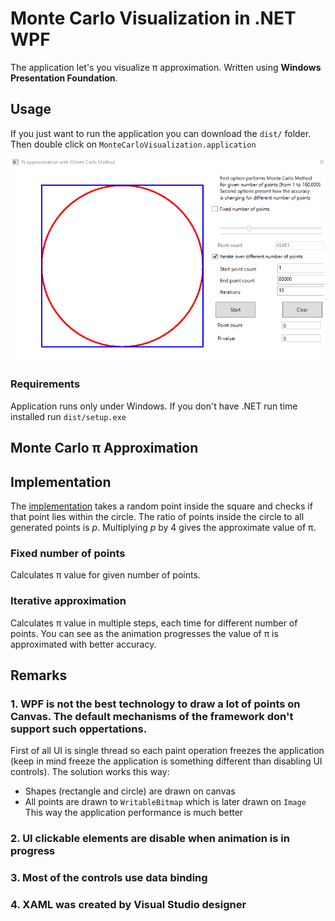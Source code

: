 
# Monte Carlo Visualization in .NET WPF
The application let's you visualize π approximation. Written using **Windows Presentation Foundation**. 

## Usage
If you just want to run the application you can download the `dist/` folder. Then double click on `MonteCarloVisualization.application`

![MonteCarloVisualization](https://raw.githubusercontent.com/lucky125111/MonteCarloVisualization/master/MonteCarloVisualization.gif)

### Requirements
Application runs only under Windows. If you don't have .NET run time installed run `dist/setup.exe`

## Monte Carlo π Approximation

## Implementation

The [implementation](http://en.wikipedia.org/wiki/Monte_Carlo_method#Introduction "Introduction — Monte Carlo method — Wikipedia") takes a random point inside the square and checks if that point lies within the circle. The ratio of points inside the circle to all generated points is _p_. Multiplying _p_ by 4 gives the approximate value of π.

### Fixed number of points
Calculates π value for given number of points.
### Iterative approximation
Calculates π value in multiple steps, each time for different number of points. You can see as the animation progresses the value of π is approximated with better accuracy.

## Remarks
### 1. WPF is not the best technology to draw a lot of points on Canvas. The default mechanisms of the framework don't support such oppertations.
First of all UI is single thread so each paint operation freezes the application (keep in mind freeze the application is something different than disabling UI controls).
The solution works this way:
* Shapes (rectangle and circle) are drawn on canvas 
* All points are drawn to `WritableBitmap` which is later drawn on `Image`
This way the application performance is much better
### 2. UI clickable elements are disable when animation is in progress
### 3. Most of the controls use data binding
### 4. XAML was created by Visual Studio designer

